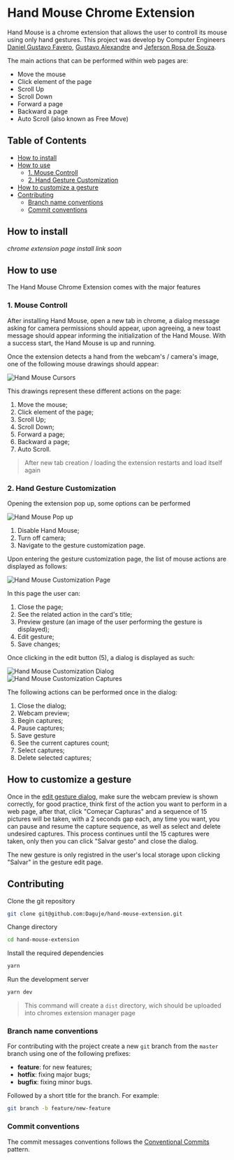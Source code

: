 # Hand Mouse Chrome Extension

Hand Mouse is a chrome extension that allows the user to controll its mouse using only hand gestures.  This project was develop by Computer Engineers [Daniel Gustavo Favero](https://github.com/danielg-favero), [Gustavo Alexandre](https://github.com/Gugonunes) and [Jeferson Rosa de Souza](https://github.com/souzjfe).

The main actions that can be performed within web pages are:

- Move the mouse
- Click element of the page
- Scroll Up
- Scroll Down
- Forward a page
- Backward a page
- Auto Scroll (also known as Free Move)

## Table of Contents

- [How to install](#how-to-install)
- [How to use](#how-to-use)
  - [1. Mouse Controll](#1-mouse-controll)
  - [2. Hand Gesture Customization](#1-hand-gesture-customization)
- [How to customize a gesture](#how-to-customize-a-gesture)
- [Contributing](#contributing)
  - [Branch name conventions](#branch-name-conventions)
  - [Commit conventions](#commit-conventions)

## How to install

*chrome extension page install link soon*


## How to use

The Hand Mouse Chrome Extension comes with the major features

### 1. Mouse Controll

After installing Hand Mouse, open a new tab in chrome, a dialog message asking for camera permissions should appear, upon agreeing, a new toast message should appear informing the initialization of the Hand Mouse. With a success start, the Hand Mouse is up and running.

Once the extension detects a hand from the webcam's / camera's image, one of the following mouse drawings should appear:

![Hand Mouse Cursors](public/hand-mouse-cursors.png)

This drawings represent these different actions on the page:

1. Move the mouse;
2. Click element of the page;
3. Scroll Up;
4. Scroll Down;
5. Forward a page;
6. Backward a page;
7. Auto Scroll.

> After new tab creation / loading the extension restarts and load itself again

### 2. Hand Gesture Customization

Opening the extension pop up, some options can be performed

![Hand Mouse Pop up](public/pop-up.png)

1. Disable Hand Mouse;
2. Turn off camera;
3. Navigate to the gesture customization page.

Upon entering the gesture customization page, the list of mouse actions are displayed as follows:

![Hand Mouse Customization Page](public/customization-page.png)

In this page the user can:

1. Close the page;
2. See the related action in the card's title;
3. Preview gesture (an image of the user performing the gesture is displayed);
4. Edit gesture;
5. Save changes;

Once clicking in the edit button (5), a dialog is displayed as such:

![Hand Mouse Customization Dialog](public/dialog-customization.png)
![Hand Mouse Customization Captures](public/captures-customization.png)

The following actions can be performed once in the dialog:

1. Close the dialog;
2. Webcam preview;
3. Begin captures;
4. Pause captures;
5. Save gesture
6. See the current captures count;
7. Select captures;
8. Delete selected captures;

## How to customize a gesture

Once in the [edit gesture dialog](#2-hand-gesture-customization), make sure the webcam preview is shown correctly, for good practice, think first of the action you want to perform in a web page, after that, click "Começar Capturas" and a sequence of 15 pictures will be taken, with a 2 seconds gap each, any time you want, you can pause and resume the capture sequence, as well as select and delete undesired captures. This process continues until the 15 captures were taken, only then you can click "Salvar gesto" and close the dialog.

The new gesture is only registred in the user's local storage upon clicking "Salvar" in the gesture edit page.

## Contributing

Clone the git repository

```bash
git clone git@github.com:Daguje/hand-mouse-extension.git
```

Change directory

```bash
cd hand-mouse-extension
```

Install the required dependencies

```bash
yarn
```

Run the development server

```bash
yarn dev
```
> This command will create a `dist` directory, wich should be uploaded into chromes extension manager page

### Branch name conventions

For contributing with the project create a new `git` branch from the `master` branch using one of the following prefixes:
- **feature**: for new features;
- **hotfix**: fixing major bugs;
- **bugfix**: fixing minor bugs.

Followed by a short title for the branch. For example:

```bash
git branch -b feature/new-feature
```

### Commit conventions

The commit messages conventions follows the [Conventional Commits](https://www.conventionalcommits.org/pt-br/v1.0.0-beta.4/) pattern.